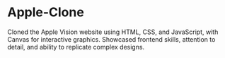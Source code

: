 # Apple-Clone
Cloned the Apple Vision website using HTML, CSS, and JavaScript, with Canvas for interactive graphics. Showcased frontend skills, attention to detail, and ability to replicate complex designs.






